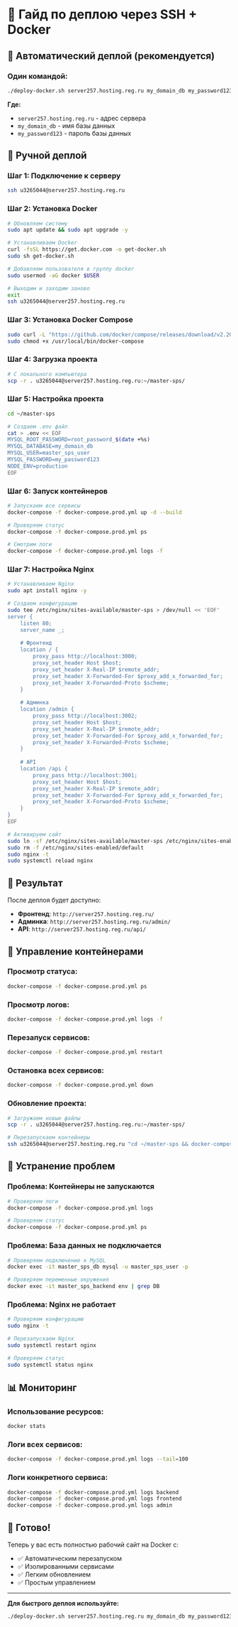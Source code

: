 # 🐳 Гайд по деплою через SSH + Docker

## 🚀 **Автоматический деплой (рекомендуется)**

### **Один командой:**
```bash
./deploy-docker.sh server257.hosting.reg.ru my_domain_db my_password123
```

**Где:**
- `server257.hosting.reg.ru` - адрес сервера
- `my_domain_db` - имя базы данных
- `my_password123` - пароль базы данных

## 🔧 **Ручной деплой**

### **Шаг 1: Подключение к серверу**
```bash
ssh u3265044@server257.hosting.reg.ru
```

### **Шаг 2: Установка Docker**
```bash
# Обновляем систему
sudo apt update && sudo apt upgrade -y

# Устанавливаем Docker
curl -fsSL https://get.docker.com -o get-docker.sh
sudo sh get-docker.sh

# Добавляем пользователя в группу docker
sudo usermod -aG docker $USER

# Выходим и заходим заново
exit
ssh u3265044@server257.hosting.reg.ru
```

### **Шаг 3: Установка Docker Compose**
```bash
sudo curl -L "https://github.com/docker/compose/releases/download/v2.20.0/docker-compose-$(uname -s)-$(uname -m)" -o /usr/local/bin/docker-compose
sudo chmod +x /usr/local/bin/docker-compose
```

### **Шаг 4: Загрузка проекта**
```bash
# С локального компьютера
scp -r . u3265044@server257.hosting.reg.ru:~/master-sps/
```

### **Шаг 5: Настройка проекта**
```bash
cd ~/master-sps

# Создаем .env файл
cat > .env << EOF
MYSQL_ROOT_PASSWORD=root_password_$(date +%s)
MYSQL_DATABASE=my_domain_db
MYSQL_USER=master_sps_user
MYSQL_PASSWORD=my_password123
NODE_ENV=production
EOF
```

### **Шаг 6: Запуск контейнеров**
```bash
# Запускаем все сервисы
docker-compose -f docker-compose.prod.yml up -d --build

# Проверяем статус
docker-compose -f docker-compose.prod.yml ps

# Смотрим логи
docker-compose -f docker-compose.prod.yml logs -f
```

### **Шаг 7: Настройка Nginx**
```bash
# Устанавливаем Nginx
sudo apt install nginx -y

# Создаем конфигурацию
sudo tee /etc/nginx/sites-available/master-sps > /dev/null << 'EOF'
server {
    listen 80;
    server_name _;
    
    # Фронтенд
    location / {
        proxy_pass http://localhost:3000;
        proxy_set_header Host $host;
        proxy_set_header X-Real-IP $remote_addr;
        proxy_set_header X-Forwarded-For $proxy_add_x_forwarded_for;
        proxy_set_header X-Forwarded-Proto $scheme;
    }
    
    # Админка
    location /admin {
        proxy_pass http://localhost:3002;
        proxy_set_header Host $host;
        proxy_set_header X-Real-IP $remote_addr;
        proxy_set_header X-Forwarded-For $proxy_add_x_forwarded_for;
        proxy_set_header X-Forwarded-Proto $scheme;
    }
    
    # API
    location /api {
        proxy_pass http://localhost:3001;
        proxy_set_header Host $host;
        proxy_set_header X-Real-IP $remote_addr;
        proxy_set_header X-Forwarded-For $proxy_add_x_forwarded_for;
        proxy_set_header X-Forwarded-Proto $scheme;
    }
}
EOF

# Активируем сайт
sudo ln -sf /etc/nginx/sites-available/master-sps /etc/nginx/sites-enabled/
sudo rm -f /etc/nginx/sites-enabled/default
sudo nginx -t
sudo systemctl reload nginx
```

## 🎯 **Результат**

После деплоя будет доступно:
- **Фронтенд**: `http://server257.hosting.reg.ru/`
- **Админка**: `http://server257.hosting.reg.ru/admin/`
- **API**: `http://server257.hosting.reg.ru/api/`

## 🔧 **Управление контейнерами**

### **Просмотр статуса:**
```bash
docker-compose -f docker-compose.prod.yml ps
```

### **Просмотр логов:**
```bash
docker-compose -f docker-compose.prod.yml logs -f
```

### **Перезапуск сервисов:**
```bash
docker-compose -f docker-compose.prod.yml restart
```

### **Остановка всех сервисов:**
```bash
docker-compose -f docker-compose.prod.yml down
```

### **Обновление проекта:**
```bash
# Загружаем новые файлы
scp -r . u3265044@server257.hosting.reg.ru:~/master-sps/

# Перезапускаем контейнеры
ssh u3265044@server257.hosting.reg.ru "cd ~/master-sps && docker-compose -f docker-compose.prod.yml up -d --build"
```

## 🐛 **Устранение проблем**

### **Проблема: Контейнеры не запускаются**
```bash
# Проверяем логи
docker-compose -f docker-compose.prod.yml logs

# Проверяем статус
docker-compose -f docker-compose.prod.yml ps
```

### **Проблема: База данных не подключается**
```bash
# Проверяем подключение к MySQL
docker exec -it master_sps_db mysql -u master_sps_user -p

# Проверяем переменные окружения
docker exec -it master_sps_backend env | grep DB
```

### **Проблема: Nginx не работает**
```bash
# Проверяем конфигурацию
sudo nginx -t

# Перезапускаем Nginx
sudo systemctl restart nginx

# Проверяем статус
sudo systemctl status nginx
```

## 📊 **Мониторинг**

### **Использование ресурсов:**
```bash
docker stats
```

### **Логи всех сервисов:**
```bash
docker-compose -f docker-compose.prod.yml logs --tail=100
```

### **Логи конкретного сервиса:**
```bash
docker-compose -f docker-compose.prod.yml logs backend
docker-compose -f docker-compose.prod.yml logs frontend
docker-compose -f docker-compose.prod.yml logs admin
```

## 🎉 **Готово!**

Теперь у вас есть полностью рабочий сайт на Docker с:
- ✅ Автоматическим перезапуском
- ✅ Изолированными сервисами
- ✅ Легким обновлением
- ✅ Простым управлением

---

**Для быстрого деплоя используйте:**
```bash
./deploy-docker.sh server257.hosting.reg.ru my_domain_db my_password123
```
